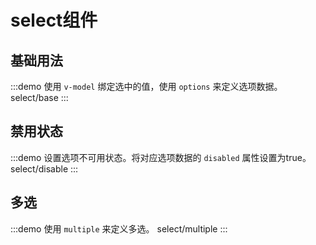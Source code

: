 # select组件
## 基础用法
:::demo 使用 `v-model` 绑定选中的值，使用 `options` 来定义选项数据。
select/base
:::

## 禁用状态
:::demo 设置选项不可用状态。将对应选项数据的 `disabled` 属性设置为true。
select/disable
:::

## 多选
:::demo 使用 `multiple` 来定义多选。
select/multiple
:::